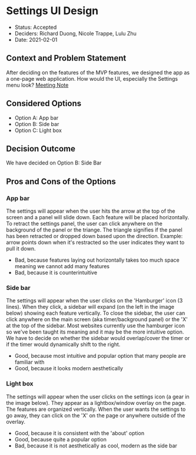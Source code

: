 # Settings UI Design

* Status: Accepted
* Deciders: Richard Duong, Nicole Trappe, Lulu Zhu
* Date: 2021-02-01

## Context and Problem Statement

After deciding on the features of the MVP features, we designed the app as a one-page web application. How would the UI, especially the Settings menu look? 
[Meeting Note](https://github.com/ntrappe/cse110-w21-group33/blob/main/specs/user_inferface/interface-designs.md)

## Considered Options
* Option A: App bar
* Option B: Side bar
* Option C: Light box


## Decision Outcome

We have decided on Option B: Side Bar

## Pros and Cons of the Options <!-- optional -->

### App bar

The settings will appear when the user hits the arrow at the top of the screen and a panel will slide down. Each feature will be placed horizontally. To retract the settings panel, the user can click anywhere on the background of the panel or the triange. The triangle signifies if the panel has been retracted or dropped down based upon the direction. Example: arrow points down when it's restracted so the user indicates they want to pull it down.

* Bad, because features laying out horizontally takes too much space meaning we cannot add many features
* Bad, because it is counterintuitive

### Side bar

The settings will appear when the user clicks on the 'Hamburger' icon (3 lines). When they click, a sidebar will expand (on the left in the image below) showing each feature vertically. To close the sidebar, the user can click anywhere on the main screen (aka timer/background panel) or the 'X' at the top of the sidebar. Most websites currently use the hamburger icon so we've been taught its meaning and it may be the more intuitive option. We have to decide on whether the sidebar would overlap/cover the timer or if the timer would dynamically shift to the right.

* Good, because most intuitive and popular option that many people are familiar with
* Good, because it looks modern aesthetically

### Light box

The settings will appear when the user clicks on the settings icon (a gear in the image below). They appear as a lightbox/window overlay on the page. The features are organized vertically. When the user wants the settings to go away, they can click on the 'X' on the page or anywhere outside of the overlay.

* Good, because it is consistent with the 'about' option
* Good, because quite a popular option
* Bad, because it is not aesthetically as cool, modern as the side bar
